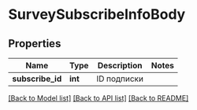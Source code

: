 # SurveySubscribeInfoBody

## Properties
Name | Type | Description | Notes
------------ | ------------- | ------------- | -------------
**subscribe_id** | **int** | ID подписки | 

[[Back to Model list]](../README.md#documentation-for-models) [[Back to API list]](../README.md#documentation-for-api-endpoints) [[Back to README]](../README.md)



